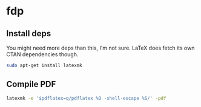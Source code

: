 # fdp

## Install deps
You might need more deps than this, I'm not sure. LaTeX does fetch its own CTAN dependencies though.
```bash
sudo apt-get install latexmk
```

## Compile PDF
```bash
latexmk -e '$pdflatex=q/pdflatex %O -shell-escape %S/' -pdf
```
